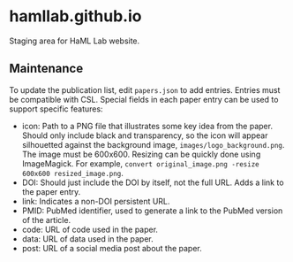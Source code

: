 # hamllab.github.io

Staging area for HaML Lab website.

## Maintenance

To update the publication list, edit `papers.json` to add entries. Entries must 
be compatible with CSL. Special fields in each paper entry can be used to 
support specific features:

* icon: Path to a PNG file that illustrates some key idea from the paper. Should
only include black and transparency, so the icon will appear silhouetted against
the background image, `images/logo_background.png`. The image must be 600x600. 
Resizing can be quickly done using ImageMagick. For example,
`convert original_image.png -resize 600x600 resized_image.png`.
* DOI: Should just include the DOI by itself, not the full URL. Adds a link to
the paper entry.
* link: Indicates a non-DOI persistent URL.
* PMID: PubMed identifier, used to generate a link to the PubMed version of the
article.
* code: URL of code used in the paper.
* data: URL of data used in the paper.
* post: URL of a social media post about the paper.
